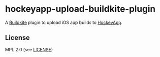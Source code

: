 # hockeyapp-upload-buildkite-plugin

A [Buildkite](https://buildkite.com/) plugin to upload iOS app builds to [HockeyApp](https://hockeyapp.net/).

## License

MPL 2.0 (see [LICENSE](LICENSE))
